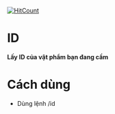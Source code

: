 [![HitCount](http://hits.dwyl.com/EzMinh/ID.svg)](http://hits.dwyl.com/EzMinh/ID)
# ID
**Lấy ID của vật phẩm bạn đang cầm**
# Cách dùng
- Dùng lệnh /id
